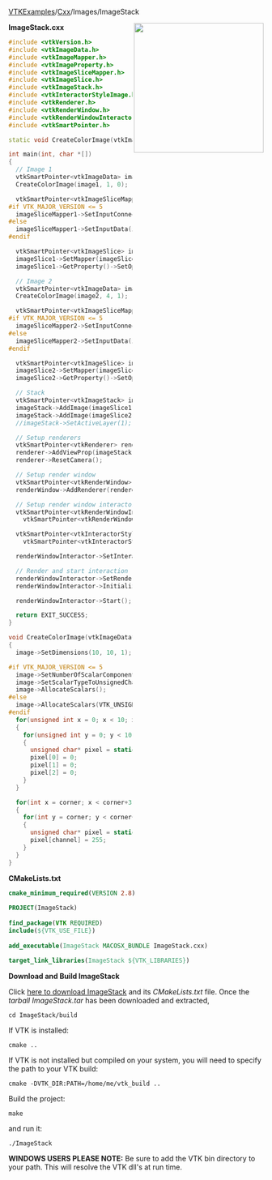 [VTKExamples](/home/)/[Cxx](/Cxx)/Images/ImageStack

<img align="right" src="https://github.com/lorensen/VTKExamples/blob/gh-pages/Testing/Baseline/Images/TestImageStack.png?raw=true" width="256" />

**ImageStack.cxx**
```c++
#include <vtkVersion.h>
#include <vtkImageData.h>
#include <vtkImageMapper.h>
#include <vtkImageProperty.h>
#include <vtkImageSliceMapper.h>
#include <vtkImageSlice.h>
#include <vtkImageStack.h>
#include <vtkInteractorStyleImage.h>
#include <vtkRenderer.h>
#include <vtkRenderWindow.h>
#include <vtkRenderWindowInteractor.h>
#include <vtkSmartPointer.h>

static void CreateColorImage(vtkImageData*, const int corner, const unsigned int channel);

int main(int, char *[])
{
  // Image 1
  vtkSmartPointer<vtkImageData> image1 = vtkSmartPointer<vtkImageData>::New();
  CreateColorImage(image1, 1, 0);

  vtkSmartPointer<vtkImageSliceMapper> imageSliceMapper1 = vtkSmartPointer<vtkImageSliceMapper>::New();
#if VTK_MAJOR_VERSION <= 5
  imageSliceMapper1->SetInputConnection(image1->GetProducerPort());
#else
  imageSliceMapper1->SetInputData(image1);
#endif

  vtkSmartPointer<vtkImageSlice> imageSlice1 = vtkSmartPointer<vtkImageSlice>::New();
  imageSlice1->SetMapper(imageSliceMapper1);
  imageSlice1->GetProperty()->SetOpacity(.5);

  // Image 2
  vtkSmartPointer<vtkImageData> image2 = vtkSmartPointer<vtkImageData>::New();
  CreateColorImage(image2, 4, 1);

  vtkSmartPointer<vtkImageSliceMapper> imageSliceMapper2 = vtkSmartPointer<vtkImageSliceMapper>::New();
#if VTK_MAJOR_VERSION <= 5
  imageSliceMapper2->SetInputConnection(image2->GetProducerPort());
#else
  imageSliceMapper2->SetInputData(image2);
#endif

  vtkSmartPointer<vtkImageSlice> imageSlice2 = vtkSmartPointer<vtkImageSlice>::New();
  imageSlice2->SetMapper(imageSliceMapper2);
  imageSlice2->GetProperty()->SetOpacity(.5);

  // Stack
  vtkSmartPointer<vtkImageStack> imageStack = vtkSmartPointer<vtkImageStack>::New();
  imageStack->AddImage(imageSlice1);
  imageStack->AddImage(imageSlice2);
  //imageStack->SetActiveLayer(1);

  // Setup renderers
  vtkSmartPointer<vtkRenderer> renderer = vtkSmartPointer<vtkRenderer>::New();
  renderer->AddViewProp(imageStack);
  renderer->ResetCamera();

  // Setup render window
  vtkSmartPointer<vtkRenderWindow> renderWindow = vtkSmartPointer<vtkRenderWindow>::New();
  renderWindow->AddRenderer(renderer);

  // Setup render window interactor
  vtkSmartPointer<vtkRenderWindowInteractor> renderWindowInteractor =
    vtkSmartPointer<vtkRenderWindowInteractor>::New();

  vtkSmartPointer<vtkInteractorStyleImage> style =
    vtkSmartPointer<vtkInteractorStyleImage>::New();

  renderWindowInteractor->SetInteractorStyle(style);

  // Render and start interaction
  renderWindowInteractor->SetRenderWindow(renderWindow);
  renderWindowInteractor->Initialize();

  renderWindowInteractor->Start();

  return EXIT_SUCCESS;
}

void CreateColorImage(vtkImageData* image, const int corner, const unsigned int channel)
{
  image->SetDimensions(10, 10, 1);

#if VTK_MAJOR_VERSION <= 5
  image->SetNumberOfScalarComponents(3);
  image->SetScalarTypeToUnsignedChar();
  image->AllocateScalars();
#else
  image->AllocateScalars(VTK_UNSIGNED_CHAR,3);
#endif
  for(unsigned int x = 0; x < 10; x++)
  {
    for(unsigned int y = 0; y < 10; y++)
    {
      unsigned char* pixel = static_cast<unsigned char*>(image->GetScalarPointer(x,y,0));
      pixel[0] = 0;
      pixel[1] = 0;
      pixel[2] = 0;
    }
  }

  for(int x = corner; x < corner+3; x++)
  {
    for(int y = corner; y < corner+3; y++)
    {
      unsigned char* pixel = static_cast<unsigned char*>(image->GetScalarPointer(x,y,0));
      pixel[channel] = 255;
    }
  }
}
```
**CMakeLists.txt**
```cmake
cmake_minimum_required(VERSION 2.8)
 
PROJECT(ImageStack)
 
find_package(VTK REQUIRED)
include(${VTK_USE_FILE})
 
add_executable(ImageStack MACOSX_BUNDLE ImageStack.cxx)
 
target_link_libraries(ImageStack ${VTK_LIBRARIES})
```

**Download and Build ImageStack**

Click [here to download ImageStack](https://github.com/lorensen/VTKWikiExamplesTarballs/raw/master/ImageStack.tar) and its *CMakeLists.txt* file.
Once the *tarball ImageStack.tar* has been downloaded and extracted,
```
cd ImageStack/build 
```
If VTK is installed:
```
cmake ..
```
If VTK is not installed but compiled on your system, you will need to specify the path to your VTK build:
```
cmake -DVTK_DIR:PATH=/home/me/vtk_build ..
```
Build the project:
```
make
```
and run it:
```
./ImageStack
```
**WINDOWS USERS PLEASE NOTE:** Be sure to add the VTK bin directory to your path. This will resolve the VTK dll's at run time.

